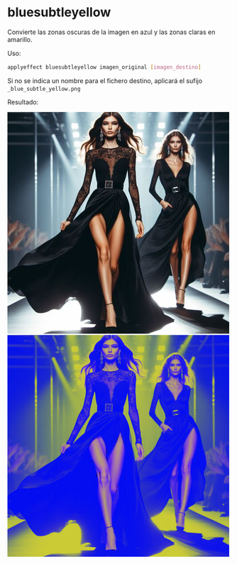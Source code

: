 # bluesubtleyellow

Convierte las zonas oscuras de la imagen en azul y las zonas claras en amarillo.

Uso:

``` sh
applyeffect bluesubtleyellow imagen_original [imagen_destino]
```

Si no se indica un nombre para el fichero destino, aplicará el sufijo `_blue_subtle_yellow.png`

Resultado:

![imagen original](../../images/image.jpg)
![bluesubtleyellow](../../images/image_blue_subtle_yellow.png)
